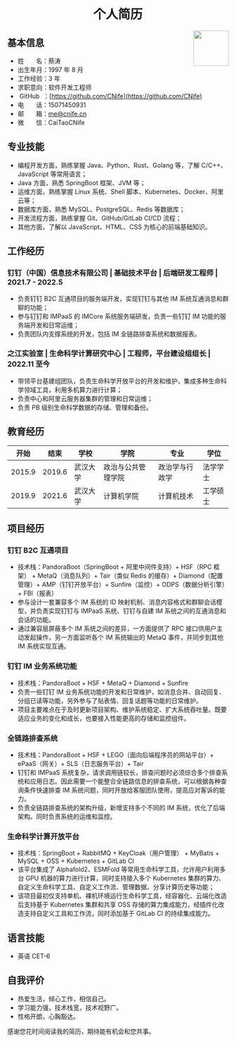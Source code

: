 <h1 align=center>个人简历</h1>

<img src="./avatar.png" width='80px' hight='80px' align=right></img>

## 基本信息

- 姓&nbsp;&nbsp;&nbsp;&nbsp;&nbsp;&nbsp;&nbsp;名：蔡涛
- 出生年月：1997 年 8 月
- 工作经验：3 年
- 求职意向：软件开发工程师
- &nbsp;GitHub&nbsp;&nbsp;：[https://github.com/CNife](https://github.com/CNife)
- 电&nbsp;&nbsp;&nbsp;&nbsp;&nbsp;&nbsp;&nbsp;话：15071450931
- 邮&nbsp;&nbsp;&nbsp;&nbsp;&nbsp;&nbsp;&nbsp;箱：me@cnife.cn
- 微&nbsp;&nbsp;&nbsp;&nbsp;&nbsp;&nbsp;&nbsp;信：CaiTaoCNife

## 专业技能

- 编程开发方面，熟练掌握 Java、Python、Rust、Golang 等，了解 C/C++、JavaScript 等常用语言；
- Java 方面，熟悉 SpringBoot 框架、JVM 等；
- 运维方面，熟练掌握 Linux 系统、Shell 脚本、Kubernetes、Docker、阿里云等；
- 数据库方面，熟悉 MySQL、PostgreSQL、Redis 等数据库；
- 开发流程方面，熟练掌握 Git、GitHub/GitLab CI/CD 流程；
- 其他方面，了解以 JavaScript、HTML、CSS 为核心的前端基础知识。

## 工作经历

### 钉钉（中国）信息技术有限公司 | 基础技术平台 | 后端研发工程师 | 2021.7 - 2022.5

- 负责钉钉 B2C 互通项目的服务端开发，实现钉钉与其他 IM 系统互通消息和群聊的功能；
- 参与钉钉和 IMPaaS 的 IMCore 系统服务端研发，负责一些钉钉 IM 功能的服务端开发和日常运维；
- 负责团队内支撑系统的开发，包括 IM 全链路排查系统和数据报表。

### 之江实验室 | 生命科学计算研究中心 | 工程师，平台建设组组长 | 2022.11 至今

- 带领平台基建组团队，负责生命科学开放平台的开发和维护，集成多种生命科学领域工具，利用多机算力进行计算；
- 负责中心和阿里云服务器集群的管理和日常运维；
- 负责 PB 级别生命科学数据的存储、管理和备份。


## 教育经历

| 开始   | 结束   | 学校     | 学院               | 专业           | 学位     |
| ------ | ------ | -------- | ------------------ | -------------- | -------- |
| 2015.9 | 2019.6 | 武汉大学 | 政治与公共管理学院 | 政治学与行政学 | 法学学士 |
| 2019.9 | 2021.6 | 武汉大学 | 计算机学院         | 计算机技术     | 工学硕士 |

## 项目经历

### 钉钉 B2C 互通项目

- 技术栈：PandoraBoot（SpringBoot + 阿里中间件支持）+ HSF（RPC 框架） + MetaQ（消息队列）+ Tair（类似 Redis 的缓存）+ Diamond（配置管理）+ AMP（钉钉开放平台）+ Sunfire（监控）+ ODPS（数据分析引擎）+ FBI（报表）
- 参与设计一套兼容多个 IM 系统的 ID 映射机制、消息内容格式和群聊会话模型，并负责实现钉钉与 IMPaaS 系统、钉钉与自建 IM 系统之间的互通消息和会话的功能。
- 通过兼容层屏蔽多个 IM 系统之间的差异，一方面提供了 RPC 接口供用户主动发起操作，另一方面监听各个 IM 系统输出的 MetaQ 事件，并同步到其他 IM 系统实现互通。

### 钉钉 IM 业务系统功能

- 技术栈：PandoraBoot + HSF + MetaQ + Diamond + Sunfire
- 负责一些钉钉 IM 业务系统功能的开发和日常维护，如消息合并、自动回复、分组已读等功能，另外参与了贴表情、回复话题等功能的日常维护。
- 项目主要难点在于及时更新项目架构、维护系统稳定、扩大系统吞吐量。既要适应业务的变化和成长，也要接入性能更高的存储和监控组件。

### 全链路排查系统

- 技术栈：PandoraBoot + HSF + LEGO（面向后端程序员的网站平台）+ ePaaS（网关）+ SLS（日志服务平台）+ Tair
- 钉钉和 IMPaaS 系统复杂，请求调用链较长，排查问题时必须综合多个排查系统和应用日志。因此需要一个能整合全链路信息的排查系统，可以根据各种查询条件快速排查 IM 系统问题，同时开放给客服团队使用，提高应对客诉的能力。
- 负责全链路排查系统的架构升级，新增支持多个不同的 IM 系统，优化了后端架构。同时负责系统的运维和监控。

### 生命科学计算开放平台

- 技术栈：SpringBoot + RabbitMQ + KeyCloak（用户管理） + MyBatis + MySQL + OSS + Kubernetes + GitLab CI
- 该平台集成了 Alphafold2、ESMFold 等常用生命科学工具，允许用户利用多台 GPU 机器的算力进行计算，同时支持接入多个 Kubernetes 集群的算力、自定义生命科学工具、自定义工作流、管理数据、分享计算历史等功能；
- 该项目最初仅支持单机、裸机环境运行生命科学工具，经容器化、云端化改造后支持基于 Kubernetes 集群和共享 OSS 存储的算力集成能力，经插件化改造支持自定义工具和工作流，同时添加基于 GitLab CI 的持续集成能力。

## 语言技能

- 英语 CET-6

## 自我评价

- 热爱生活，倾心工作，相信自己。
- 学习能力强，技术栈宽，技术视野广。
- 性格开朗，心胸豁达。

感谢您花时间阅读我的简历，期待能有机会和您共事。
